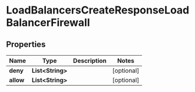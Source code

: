 

# LoadBalancersCreateResponseLoadBalancerFirewall


## Properties

| Name | Type | Description | Notes |
|------------ | ------------- | ------------- | -------------|
|**deny** | **List&lt;String&gt;** |  |  [optional] |
|**allow** | **List&lt;String&gt;** |  |  [optional] |



